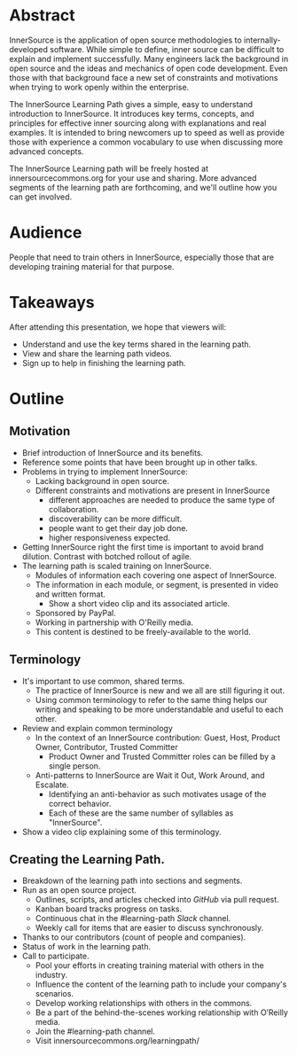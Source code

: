 # Abstract

InnerSource is the application of open source methodologies to internally-developed software. While simple to define, inner source can be difficult to explain and implement successfully. Many engineers lack the background in open source and the ideas and mechanics of open code development. Even those with that background face a new set of constraints and motivations when trying to work openly within the enterprise.

The InnerSource Learning Path gives a simple, easy to understand introduction to InnerSource. It introduces key terms, concepts, and principles for effective inner sourcing along with explanations and real examples. It is intended to bring newcomers up to speed as well as provide those with experience a common vocabulary to use when discussing more advanced concepts.

The InnerSource Learning path will be freely hosted at innersourcecommons.org for your use and sharing. More advanced segments of the learning path are forthcoming, and we'll outline how you can get involved.

# Audience

People that need to train others in InnerSource, especially those that are developing training material for that purpose.

# Takeaways

After attending this presentation, we hope that viewers will:

* Understand and use the key terms shared in the learning path.
* View and share the learning path videos.
* Sign up to help in finishing the learning path.

# Outline

## Motivation

* Brief introduction of InnerSource and its benefits.
* Reference some points that have been brought up in other talks.
* Problems in trying to implement InnerSource:
  - Lacking background in open source.
  - Different constraints and motivations are present in InnerSource
    * different approaches are needed to produce the same type of collaboration.
    * discoverability can be more difficult.
    * people want to get their day job done.
    * higher responsiveness expected.
* Getting InnerSource right the first time is important to avoid brand dilution.
Contrast with botched rollout of agile.
* The learning path is scaled training	on InnerSource.
  - Modules of information each covering one aspect of InnerSource.
  - The information in each module, or segment, is presented in video and written format.
    * Show a short video clip and its associated article.
  - Sponsored by PayPal.
  - Working in partnership with O'Reilly media.
  - This content is destined to be freely-available to the world.
  
## Terminology

* It's important to use common, shared terms.
  - The practice of InnerSource is new and we all are still figuring it out.
  - Using common terminology to refer to the same thing helps our writing and speaking to be more understandable and useful to each other.
* Review and explain common terminology
  - In the context of an InnerSource contribution: Guest, Host, Product Owner, Contributor, Trusted Committer
    * Product Owner and Trusted Committer roles can be filled by a single person.
  - Anti-patterns to InnerSource are Wait it Out, Work Around, and Escalate.
    * Identifying an anti-behavior as such motivates usage of the correct behavior.
    * Each of these are the same number of syllables as "InnerSource".
* Show a video clip explaining some of this terminology.

## Creating the Learning Path.

* Breakdown of the learning path into sections and segments.
* Run as an open source project.
  - Outlines, scripts, and articles checked into _GitHub_ via pull request.
  - Kanban board tracks progress on tasks.
  - Continuous chat in the #learning-path _Slack_ channel.
  - Weekly call for items that are easier to discuss synchronously.
* Thanks to our contributors (count of people and companies).
* Status of work in the learning path.
* Call to participate.
  - Pool your efforts in creating training material with others in the industry.
  - Influence the content of the learning path to include your company's scenarios.
  - Develop working relationships with others in the commons.
  - Be a part of the behind-the-scenes working relationship with O’Reilly media.
  - Join the #learning-path channel.
  - Visit innersourcecommons.org/learningpath/
